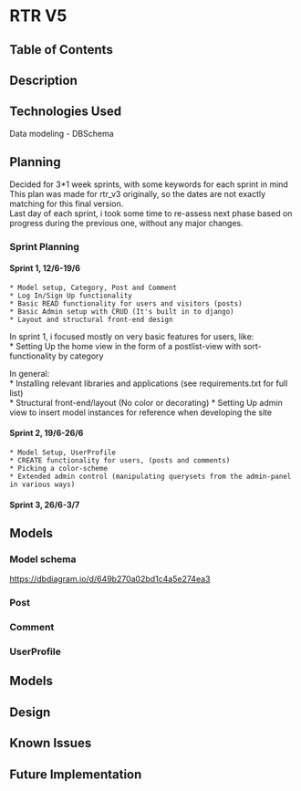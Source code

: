 # RTR V5

## Table of Contents

## Description


## Technologies Used

Data modeling - DBSchema

## Planning

Decided for 3*1 week sprints, with some keywords for each sprint in mind  
This plan was made for rtr_v3 originally, so the dates are not exactly matching for this final version.  
Last day of each sprint, i took some time to re-assess next phase based on progress during the previous one, without any major changes.

### Sprint Planning

#### Sprint 1, 12/6-19/6
    * Model setup, Category, Post and Comment
    * Log In/Sign Up functionality
    * Basic READ functionality for users and visitors (posts)
    * Basic Admin setup with CRUD (It's built in to django)
    * Layout and structural front-end design

In sprint 1, i focused mostly on very basic features for users, like:  
    * Setting Up the home view in the form of a postlist-view with sort-functionality by category

In general:  
    * Installing relevant libraries and applications (see requirements.txt for full list)  
    * Structural front-end/layout (No color or decorating)
    * Setting Up admin view to insert model instances for reference when developing the site

#### Sprint 2, 19/6-26/6
    * Model Setup, UserProfile
    * CREATE functionality for users, (posts and comments)
    * Picking a color-scheme
    * Extended admin control (manipulating querysets from the admin-panel in various ways)

#### Sprint 3, 26/6-3/7

## Models

### Model schema

https://dbdiagram.io/d/649b270a02bd1c4a5e274ea3

### Post

### Comment

### UserProfile

## Models

## Design

## Known Issues

## Future Implementation
